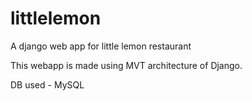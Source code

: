 # littlelemon
A django web app for little lemon restaurant

This webapp is made using MVT architecture of Django.

DB used - MySQL
